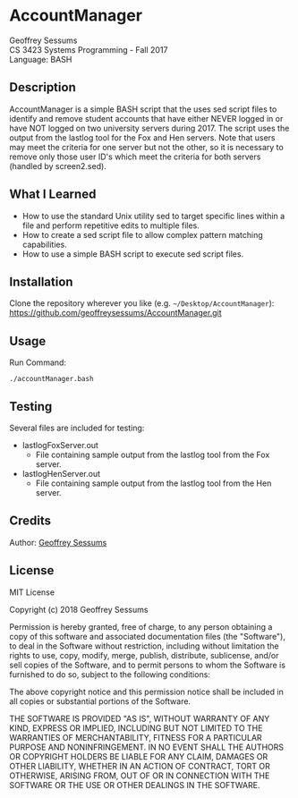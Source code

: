 # AccountManager

Geoffrey Sessums  
CS 3423 Systems Programming - Fall 2017  
Language: BASH  

## Description

AccountManager is a simple BASH script that the uses sed script files to
identify and remove student accounts that have either NEVER logged in or have
NOT logged on two university servers during 2017. The script uses the output
from the lastlog tool for the Fox and Hen servers. Note that users may meet the
criteria for one server but not the other, so it is necessary to remove only
those user ID's which meet the criteria for both servers (handled by screen2.sed).

## What I Learned

* How to use the standard Unix utility sed to target specific lines within a file
  and perform repetitive edits to multiple files.
* How to create a sed script file to allow complex pattern matching capabilities.
* How to use a simple BASH script to execute sed script files.

## Installation

Clone the repository wherever you like (e.g. `~/Desktop/AccountManager`):  
    <https://github.com/geoffreysessums/AccountManager.git>

## Usage

Run Command:

    ./accountManager.bash

## Testing

Several files are included for testing:

* lastlogFoxServer.out
  * File containing sample output from the lastlog tool from the Fox server.
* lastlogHenServer.out
  * File containing sample output from the lastlog tool from the Hen server.

## Credits

Author: [Geoffrey Sessums](http://www.geoffreysessums.com)

## License

MIT License

Copyright (c) 2018 Geoffrey Sessums

Permission is hereby granted, free of charge, to any person obtaining a copy
of this software and associated documentation files (the "Software"), to deal
in the Software without restriction, including without limitation the rights
to use, copy, modify, merge, publish, distribute, sublicense, and/or sell
copies of the Software, and to permit persons to whom the Software is
furnished to do so, subject to the following conditions:

The above copyright notice and this permission notice shall be included in all
copies or substantial portions of the Software.

THE SOFTWARE IS PROVIDED "AS IS", WITHOUT WARRANTY OF ANY KIND, EXPRESS OR
IMPLIED, INCLUDING BUT NOT LIMITED TO THE WARRANTIES OF MERCHANTABILITY,
FITNESS FOR A PARTICULAR PURPOSE AND NONINFRINGEMENT. IN NO EVENT SHALL THE
AUTHORS OR COPYRIGHT HOLDERS BE LIABLE FOR ANY CLAIM, DAMAGES OR OTHER
LIABILITY, WHETHER IN AN ACTION OF CONTRACT, TORT OR OTHERWISE, ARISING FROM,
OUT OF OR IN CONNECTION WITH THE SOFTWARE OR THE USE OR OTHER DEALINGS IN THE
SOFTWARE.
